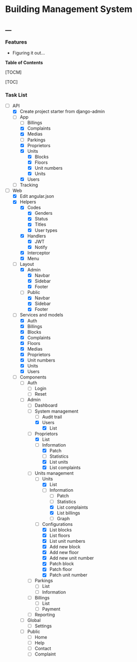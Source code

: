 # Building Management System

## __

### Features
- Figuring it out...


**Table of Contents**

[TOCM]

[TOC]


### Task List
- [ ] API
    - [x] Create project starter from django-admin
	- [ ] App
		- [ ] Billings
		- [x] Complaints
		- [x] Medias
		- [ ] Parkings
		- [x] Proprietors
		- [x] Units
			- [x] Blocks
			- [x] Floors
			- [x] Unit numbers
			- [x] Units
		- [x] Users
	- [ ] Tracking
- [ ] Web
    - [x] Edit angular.json
	- [x] Helpers
		- [x] Codes
			- [x] Genders
			- [x] Status
			- [x] Titles
			- [x] User types
		- [x] Handlers
			- [x] JWT
			- [x] Notify
		- [x] Interceptor
		- [x] Menu
	- [ ] Layout
		- [x] Admin
			- [x] Navbar
			- [x] Sidebar
			- [x] Footer
		- [ ] Public
			- [x] Navbar
			- [x] Sidebar
			- [x] Footer
	- [ ] Services and models
		- [x] Auth
		- [x] Billings
		- [x] Blocks
		- [x] Complaints
		- [x] Floors
		- [x] Medias
		- [x] Proprietors
		- [x] Unit numbers
		- [x] Units
		- [x] Users
	- [ ] Components
		- [ ] Auth
			- [ ] Login
			- [ ] Reset
		- [ ] Admin
			- [ ] Dashboard
			- [ ] System management
				- [ ] Audit trail
				- [x] Users
					- [x] List
			- [ ] Proprietors
				- [x] List
				- [ ] Information
					- [x] Patch
					- [ ] Statistics
					- [x] List units
					- [x] List complaints
			- [ ] Units management
				- [ ] Units
					- [x] List
					- [ ] Information
						- [ ] Patch
						- [ ] Statistics
						- [x] List complaints
						- [x] List billings
						- [ ] Graph
				- [ ] Configurations
					- [x] List blocks
					- [x] List floors
					- [x] List unit numbers
					- [x] Add new block
					- [x] Add new floor
					- [x] Add new unit number
					- [x] Patch block
					- [x] Patch floor
					- [x] Patch unit number
			- [ ] Parkings
				- [ ] List
				- [ ] Information
			- [ ] Billings
				- [ ] List
				- [ ] Payment
			- [ ] Reporting
		- [ ] Global
			- [ ] Settings
		- [ ] Public
			- [ ] Home
			- [ ] Help
			- [ ] Contact
			- [ ] Complaint